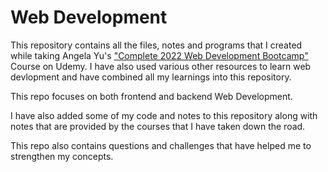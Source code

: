 # Web Development
This repository contains all the files, notes and programs that I created while taking Angela Yu's ["Complete 2022 Web Development Bootcamp"](https://www.udemy.com/share/1013gG3@LtNx6kmn3N_Oz4x5ib4RAU9vXplzDYIww3EUM-CcbjH4D-1-HX29H7ovEfB9QgUh/) Course on Udemy. I have also used various other resources to learn web devlopment and have combined all my learnings into this repository.

This repo focuses on both frontend and backend Web Development. 

I have also added some of my code and notes to this repository along with notes that are provided by the courses that I have taken down the road. 

This repo also contains questions and challenges that have helped me to strengthen my concepts.
